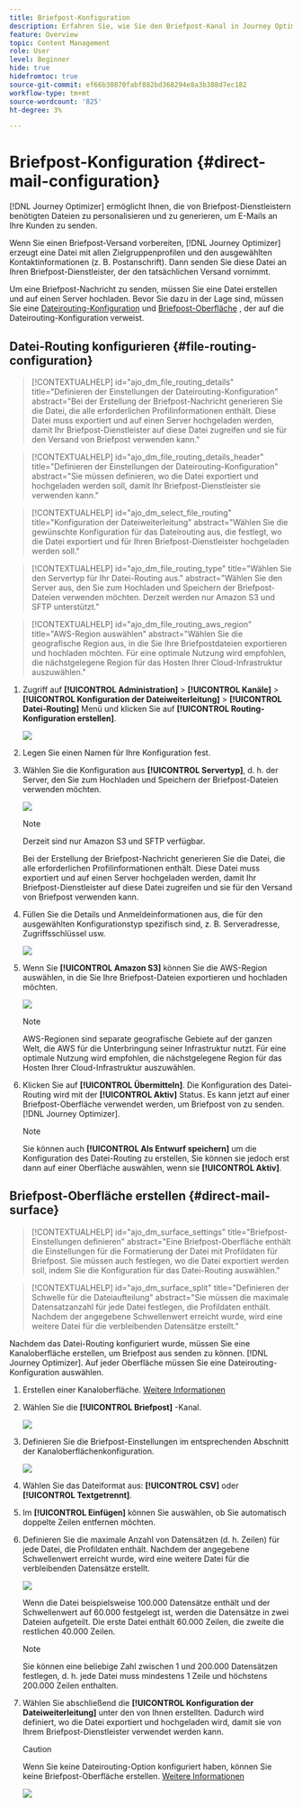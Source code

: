 ```yaml
---
title: Briefpost-Konfiguration
description: Erfahren Sie, wie Sie den Briefpost-Kanal in Journey Optimizer konfigurieren
feature: Overview
topic: Content Management
role: User
level: Beginner
hide: true
hidefromtoc: true
source-git-commit: ef66b30870fabf882bd368294e8a3b388d7ec182
workflow-type: tm+mt
source-wordcount: '825'
ht-degree: 3%

---
```


# Briefpost-Konfiguration {#direct-mail-configuration}

[!DNL Journey Optimizer] ermöglicht Ihnen, die von Briefpost-Dienstleistern benötigten Dateien zu personalisieren und zu generieren, um E-Mails an Ihre Kunden zu senden.

Wenn Sie einen Briefpost-Versand vorbereiten, [!DNL Journey Optimizer] erzeugt eine Datei mit allen Zielgruppenprofilen und den ausgewählten Kontaktinformationen (z. B. Postanschrift). Dann senden Sie diese Datei an Ihren Briefpost-Dienstleister, der den tatsächlichen Versand vornimmt.

Um eine Briefpost-Nachricht zu senden, müssen Sie eine Datei erstellen und auf einen Server hochladen. Bevor Sie dazu in der Lage sind, müssen Sie eine [Dateirouting-Konfiguration](#file-routing-configuration) und [Briefpost-Oberfläche](#direct-mail-surface) , der auf die Dateirouting-Konfiguration verweist.

## Datei-Routing konfigurieren {#file-routing-configuration}

>[!CONTEXTUALHELP]
>id="ajo_dm_file_routing_details"
>title="Definieren der Einstellungen der Dateirouting-Konfiguration"
>abstract="Bei der Erstellung der Briefpost-Nachricht generieren Sie die Datei, die alle erforderlichen Profilinformationen enthält. Diese Datei muss exportiert und auf einen Server hochgeladen werden, damit Ihr Briefpost-Dienstleister auf diese Datei zugreifen und sie für den Versand von Briefpost verwenden kann."

>[!CONTEXTUALHELP]
>id="ajo_dm_file_routing_details_header"
>title="Definieren der Einstellungen der Dateirouting-Konfiguration"
>abstract="Sie müssen definieren, wo die Datei exportiert und hochgeladen werden soll, damit Ihr Briefpost-Dienstleister sie verwenden kann."

>[!CONTEXTUALHELP]
>id="ajo_dm_select_file_routing"
>title="Konfiguration der Dateiweiterleitung"
>abstract="Wählen Sie die gewünschte Konfiguration für das Dateirouting aus, die festlegt, wo die Datei exportiert und für Ihren Briefpost-Dienstleister hochgeladen werden soll."

>[!CONTEXTUALHELP]
>id="ajo_dm_file_routing_type"
>title="Wählen Sie den Servertyp für Ihr Datei-Routing aus."
>abstract="Wählen Sie den Server aus, den Sie zum Hochladen und Speichern der Briefpost-Dateien verwenden möchten. Derzeit werden nur Amazon S3 und SFTP unterstützt."

>[!CONTEXTUALHELP]
>id="ajo_dm_file_routing_aws_region"
>title="AWS-Region auswählen"
>abstract="Wählen Sie die geografische Region aus, in die Sie Ihre Briefpostdateien exportieren und hochladen möchten. Für eine optimale Nutzung wird empfohlen, die nächstgelegene Region für das Hosten Ihrer Cloud-Infrastruktur auszuwählen."

1. Zugriff auf **[!UICONTROL Administration]** > **[!UICONTROL Kanäle]** > **[!UICONTROL Konfiguration der Dateiweiterleitung]** > **[!UICONTROL Datei-Routing]** Menü und klicken Sie auf **[!UICONTROL Routing-Konfiguration erstellen]**.

   ![](assets/file-routing-config-button.png)

1. Legen Sie einen Namen für Ihre Konfiguration fest.

1. Wählen Sie die Konfiguration aus **[!UICONTROL Servertyp]**, d. h. der Server, den Sie zum Hochladen und Speichern der Briefpost-Dateien verwenden möchten.

   ![](assets/file-routing-config-type.png)

   >[!NOTE]
   >
   >Derzeit sind nur Amazon S3 und SFTP verfügbar.

   Bei der Erstellung der Briefpost-Nachricht generieren Sie die Datei, die alle erforderlichen Profilinformationen enthält. Diese Datei muss exportiert und auf einen Server hochgeladen werden, damit Ihr Briefpost-Dienstleister auf diese Datei zugreifen und sie für den Versand von Briefpost verwenden kann.

1. Füllen Sie die Details und Anmeldeinformationen aus, die für den ausgewählten Konfigurationstyp spezifisch sind, z. B. Serveradresse, Zugriffsschlüssel usw.

   ![](assets/file-routing-config-sftp-details.png)

1. Wenn Sie **[!UICONTROL Amazon S3]** können Sie die AWS-Region auswählen, in die Sie Ihre Briefpost-Dateien exportieren und hochladen möchten.

   ![](assets/file-routing-config-aws-region.png)

   >[!NOTE]
   >
   >AWS-Regionen sind separate geografische Gebiete auf der ganzen Welt, die AWS für die Unterbringung seiner Infrastruktur nutzt. Für eine optimale Nutzung wird empfohlen, die nächstgelegene Region für das Hosten Ihrer Cloud-Infrastruktur auszuwählen.

1. Klicken Sie auf **[!UICONTROL Übermitteln]**. Die Konfiguration des Datei-Routing wird mit der **[!UICONTROL Aktiv]** Status. Es kann jetzt auf einer Briefpost-Oberfläche verwendet werden, um Briefpost von zu senden. [!DNL Journey Optimizer].

   >[!NOTE]
   >
   >Sie können auch **[!UICONTROL Als Entwurf speichern]** um die Konfiguration des Datei-Routing zu erstellen, Sie können sie jedoch erst dann auf einer Oberfläche auswählen, wenn sie **[!UICONTROL Aktiv]**.

## Briefpost-Oberfläche erstellen {#direct-mail-surface}

>[!CONTEXTUALHELP]
>id="ajo_dm_surface_settings"
>title="Briefpost-Einstellungen definieren"
>abstract="Eine Briefpost-Oberfläche enthält die Einstellungen für die Formatierung der Datei mit Profildaten für Briefpost. Sie müssen auch festlegen, wo die Datei exportiert werden soll, indem Sie die Konfiguration für das Datei-Routing auswählen."

<!--
>[!CONTEXTUALHELP]
>id="ajo_dm_surface_sort"
>title="Define the sort order"
>abstract="If you select this option, the sort will be by profile ID, ascending or descending. If you unselect it, the sorting configuration defined when creating the direct mail message within a journey or a campaign."-->

>[!CONTEXTUALHELP]
>id="ajo_dm_surface_split"
>title="Definieren der Schwelle für die Dateiaufteilung"
>abstract="Sie müssen die maximale Datensatzanzahl für jede Datei festlegen, die Profildaten enthält. Nachdem der angegebene Schwellenwert erreicht wurde, wird eine weitere Datei für die verbleibenden Datensätze erstellt."

Nachdem das Datei-Routing konfiguriert wurde, müssen Sie eine Kanaloberfläche erstellen, um Briefpost aus senden zu können. [!DNL Journey Optimizer]. Auf jeder Oberfläche müssen Sie eine Dateirouting-Konfiguration auswählen.

1. Erstellen einer Kanaloberfläche. [Weitere Informationen](channel-surfaces.md)

1. Wählen Sie die **[!UICONTROL Briefpost]** -Kanal.

   ![](assets/surface-direct-mail-channel.png)

1. Definieren Sie die Briefpost-Einstellungen im entsprechenden Abschnitt der Kanaloberflächenkonfiguration.

   ![](assets/surface-direct-mail-settings.png)

1. Wählen Sie das Dateiformat aus: **[!UICONTROL CSV]** oder **[!UICONTROL Textgetrennt]**.

1. Im **[!UICONTROL Einfügen]** können Sie auswählen, ob Sie automatisch doppelte Zeilen entfernen möchten.

1. Definieren Sie die maximale Anzahl von Datensätzen (d. h. Zeilen) für jede Datei, die Profildaten enthält. Nachdem der angegebene Schwellenwert erreicht wurde, wird eine weitere Datei für die verbleibenden Datensätze erstellt.

   ![](assets/surface-direct-mail-split.png)

   Wenn die Datei beispielsweise 100.000 Datensätze enthält und der Schwellenwert auf 60.000 festgelegt ist, werden die Datensätze in zwei Dateien aufgeteilt. Die erste Datei enthält 60.000 Zeilen, die zweite die restlichen 40.000 Zeilen.

   >[!NOTE]
   >
   >Sie können eine beliebige Zahl zwischen 1 und 200.000 Datensätzen festlegen, d. h. jede Datei muss mindestens 1 Zeile und höchstens 200.000 Zeilen enthalten.

1. Wählen Sie abschließend die **[!UICONTROL Konfiguration der Dateiweiterleitung]** unter den von Ihnen erstellten. Dadurch wird definiert, wo die Datei exportiert und hochgeladen wird, damit sie von Ihrem Briefpost-Dienstleister verwendet werden kann.

   >[!CAUTION]
   >
   >Wenn Sie keine Dateirouting-Option konfiguriert haben, können Sie keine Briefpost-Oberfläche erstellen. [Weitere Informationen](#file-routing-configuration)

   ![](assets/surface-direct-mail-file-routing.png)